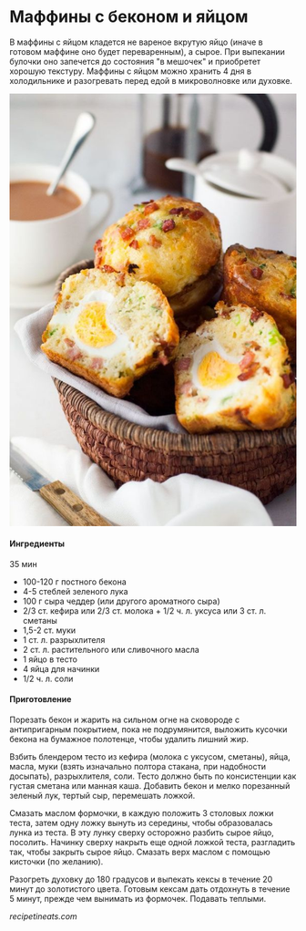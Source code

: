 # Маффины с беконом и яйцом

В маффины с яйцом кладется не вареное вкрутую яйцо \(иначе в готовом маффине оно будет переваренным\), а сырое. При выпекании булочки оно запечется до состояния "в мешочек" и приобретет хорошую текстуру. Маффины с яйцом можно хранить 4 дня в холодильнике и разогревать перед едой в микроволновке или духовке.

![Маффины с беконом и яйцом](../../pics/7589de66e48842b0e4a927b2532ff07b.jpg)

#### Ингредиенты

35 мин

* 100-120 г постного бекона
* 4-5 стеблей зеленого лука
* 100 г сыра чеддер \(или другого ароматного сыра\)
* 2/3 ст. кефира или 2/3 ст. молока + 1/2 ч. л. уксуса или 3 ст. л. сметаны
* 1,5-2 ст. муки
* 1 ст. л. разрыхлителя
* 2 ст. л. растительного или сливочного масла
* 1 яйцо в тесто
* 4 яйца для начинки
* 1/2 ч. л. соли

#### Приготовление

Порезать бекон и жарить на сильном огне на сковороде с антипригарным покрытием, пока не подрумянится, выложить кусочки бекона на бумажное полотенце, чтобы удалить лишний жир.

Взбить блендером тесто из кефира \(молока с уксусом, сметаны\), яйца, масла, муки \(взять изначально полтора стакана, при надобности досыпать\), разрыхлителя, соли. Тесто должно быть по консистенции как густая сметана или манная каша. Добавить бекон и мелко порезанный зеленый лук, тертый сыр, перемешать ложкой.

Смазать маслом формочки, в каждую положить 3 столовых ложки теста, затем одну ложку вынуть из середины, чтобы образовалась лунка из теста. В эту лунку сверху осторожно разбить сырое яйцо, посолить. Начинку сверху накрыть еще одной ложкой теста, разгладить так, чтобы закрыть сырое яйцо. Смазать верх маслом с помощью кисточки \(по желанию\).

Разогреть духовку до 180 градусов и выпекать кексы в течение 20 минут до золотистого цвета. Готовым кексам дать отдохнуть в течение 5 минут, прежде чем вынимать из формочек. Подавать теплыми.

*recipetineats.com*
